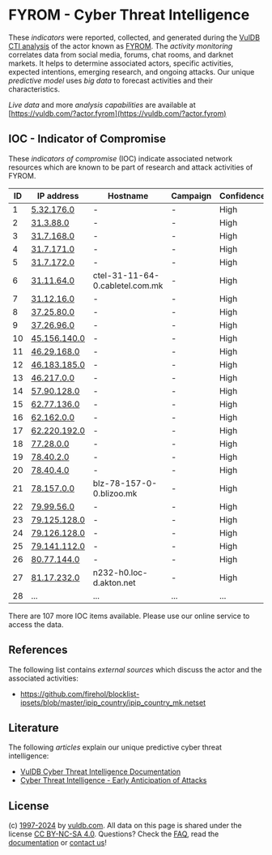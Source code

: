 # FYROM - Cyber Threat Intelligence

These _indicators_ were reported, collected, and generated during the [VulDB CTI analysis](https://vuldb.com/?kb.cti) of the actor known as [FYROM](https://vuldb.com/?actor.fyrom). The _activity monitoring_ correlates data from social media, forums, chat rooms, and darknet markets. It helps to determine associated actors, specific activities, expected intentions, emerging research, and ongoing attacks. Our unique _predictive model_ uses _big data_ to forecast activities and their characteristics.

_Live data_ and more _analysis capabilities_ are available at [https://vuldb.com/?actor.fyrom](https://vuldb.com/?actor.fyrom)

## IOC - Indicator of Compromise

These _indicators of compromise_ (IOC) indicate associated network resources which are known to be part of research and attack activities of FYROM.

ID | IP address | Hostname | Campaign | Confidence
-- | ---------- | -------- | -------- | ----------
1 | [5.32.176.0](https://vuldb.com/?ip.5.32.176.0) | - | - | High
2 | [31.3.88.0](https://vuldb.com/?ip.31.3.88.0) | - | - | High
3 | [31.7.168.0](https://vuldb.com/?ip.31.7.168.0) | - | - | High
4 | [31.7.171.0](https://vuldb.com/?ip.31.7.171.0) | - | - | High
5 | [31.7.172.0](https://vuldb.com/?ip.31.7.172.0) | - | - | High
6 | [31.11.64.0](https://vuldb.com/?ip.31.11.64.0) | ctel-31-11-64-0.cabletel.com.mk | - | High
7 | [31.12.16.0](https://vuldb.com/?ip.31.12.16.0) | - | - | High
8 | [37.25.80.0](https://vuldb.com/?ip.37.25.80.0) | - | - | High
9 | [37.26.96.0](https://vuldb.com/?ip.37.26.96.0) | - | - | High
10 | [45.156.140.0](https://vuldb.com/?ip.45.156.140.0) | - | - | High
11 | [46.29.168.0](https://vuldb.com/?ip.46.29.168.0) | - | - | High
12 | [46.183.185.0](https://vuldb.com/?ip.46.183.185.0) | - | - | High
13 | [46.217.0.0](https://vuldb.com/?ip.46.217.0.0) | - | - | High
14 | [57.90.128.0](https://vuldb.com/?ip.57.90.128.0) | - | - | High
15 | [62.77.136.0](https://vuldb.com/?ip.62.77.136.0) | - | - | High
16 | [62.162.0.0](https://vuldb.com/?ip.62.162.0.0) | - | - | High
17 | [62.220.192.0](https://vuldb.com/?ip.62.220.192.0) | - | - | High
18 | [77.28.0.0](https://vuldb.com/?ip.77.28.0.0) | - | - | High
19 | [78.40.2.0](https://vuldb.com/?ip.78.40.2.0) | - | - | High
20 | [78.40.4.0](https://vuldb.com/?ip.78.40.4.0) | - | - | High
21 | [78.157.0.0](https://vuldb.com/?ip.78.157.0.0) | blz-78-157-0-0.blizoo.mk | - | High
22 | [79.99.56.0](https://vuldb.com/?ip.79.99.56.0) | - | - | High
23 | [79.125.128.0](https://vuldb.com/?ip.79.125.128.0) | - | - | High
24 | [79.126.128.0](https://vuldb.com/?ip.79.126.128.0) | - | - | High
25 | [79.141.112.0](https://vuldb.com/?ip.79.141.112.0) | - | - | High
26 | [80.77.144.0](https://vuldb.com/?ip.80.77.144.0) | - | - | High
27 | [81.17.232.0](https://vuldb.com/?ip.81.17.232.0) | n232-h0.loc-d.akton.net | - | High
28 | ... | ... | ... | ...

There are 107 more IOC items available. Please use our online service to access the data.

## References

The following list contains _external sources_ which discuss the actor and the associated activities:

* https://github.com/firehol/blocklist-ipsets/blob/master/ipip_country/ipip_country_mk.netset

## Literature

The following _articles_ explain our unique predictive cyber threat intelligence:

* [VulDB Cyber Threat Intelligence Documentation](https://vuldb.com/?kb.cti)
* [Cyber Threat Intelligence - Early Anticipation of Attacks](https://www.scip.ch/en/?labs.20201022)

## License

(c) [1997-2024](https://vuldb.com/?kb.changelog) by [vuldb.com](https://vuldb.com/?kb.about). All data on this page is shared under the license [CC BY-NC-SA 4.0](https://creativecommons.org/licenses/by-nc-sa/4.0/). Questions? Check the [FAQ](https://vuldb.com/?kb.faq), read the [documentation](https://vuldb.com/?kb) or [contact us](https://vuldb.com/?contact)!
